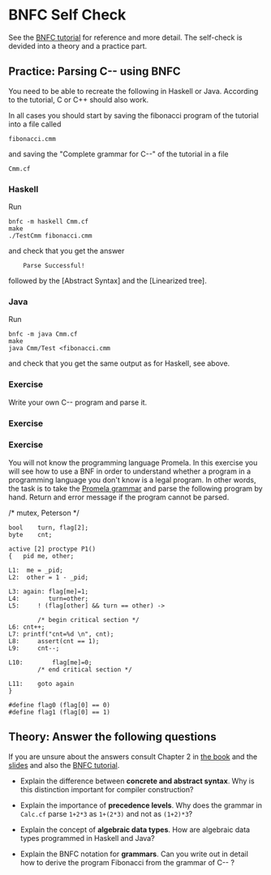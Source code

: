 # BNFC Self Check

See the [BNFC tutorial](http://bnfc.digitalgrammars.com/tutorial/bnfc-tutorial.html) for reference and more detail. The self-check is devided into a theory and a practice part.

## Practice: Parsing C-- using BNFC

You need to be able to recreate the following in Haskell or Java. According to the tutorial, C or C++ should also work.

In all cases you should start by saving the fibonacci program of the tutorial into a file called

    fibonacci.cmm
  
and saving the "Complete grammar for C--" of the tutorial in a file 

    Cmm.cf

### Haskell

Run

    bnfc -m haskell Cmm.cf
    make
    ./TestCmm fibonacci.cmm

and check that you get the answer

        Parse Successful!

followed by the [Abstract Syntax] and the [Linearized tree].

### Java

Run

    bnfc -m java Cmm.cf
    make
    java Cmm/Test <fibonacci.cmm
  
and check that you get the same output as for Haskell, see above.

### Exercise

Write your own C-- program and parse it.

### Exercise

### Exercise
You will not know the programming language Promela. In this exercise you will see how to use a BNF in order to understand whether a program in a programming language you don't know is a legal program. In other words, the task is to take the [Promela grammar](http://spinroot.com/spin/Man/grammar.html) and parse the following program by hand. Return and error message if the program cannot be parsed.

/* mutex, Peterson */

```
bool	turn, flag[2];
byte	cnt;

active [2] proctype P1()
{	pid me, other;

L1:  me = _pid;
L2:  other = 1 - _pid;

L3: again: flag[me]=1;
L4:        turn=other;
L5:     ! (flag[other] && turn == other) ->

        /* begin critical section */
L6:	cnt++;
L7:	printf("cnt=%d \n", cnt); 
L8:     assert(cnt == 1); 
L9:     cnt--;        

L10:        flag[me]=0;
        /* end critical section */
 
L11:	goto again
}

#define flag0 (flag[0] == 0)
#define flag1 (flag[0] == 1)
```


## Theory: Answer the following questions

If you are unsure about the answers consult Chapter 2 in [the book](http://www.cse.chalmers.se/edu/year/2012/course/DAT150/lectures/plt-book.pdf) and the [slides](http://www.grammaticalframework.org/ipl-book/slides/2-slides-ipl-book.pdf) and also the [BNFC tutorial](http://bnfc.digitalgrammars.com/tutorial/bnfc-tutorial.html).

- Explain the difference between **concrete and abstract syntax**. Why is this distinction important for compiler construction?

- Explain the importance of **precedence levels**. Why does the grammar in `Calc.cf` parse `1+2*3` as `1+(2*3)` and not as `(1+2)*3`?

- Explain the concept of **algebraic data types**. How are algebraic data types programmed in Haskell and Java?

- Explain the BNFC notation for **grammars**. Can you write out in detail how to derive the program Fibonacci from the grammar of C-- ?
